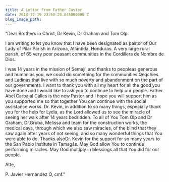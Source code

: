 ```yaml
---
title: A Letter From Father Javier
date: 2018-12-19 23:50:28.845000000 Z
blog_image_path: 
---
```


“Dear Brothers in Christ, Dr Kevin, Dr Graham and Tom Olp.

I am writing to let you know that I have been designated as pastor of Our Lady of Pilar Parish in Arizona, Atl&aacute;ntida, Honduras. A very large rural parish, of 65 very poor peasant communities in the Cordillera de Nombre de Dios.

I was 14 years in the mission of Semaj&iacute;, and thanks to peopleas generous and human as you, we could do something for the communities Qeqchies and Ladinas that live with so much poverty and abandonment on the part of our governments. I want to thank you with all my heart for all the good you have done and I would like to ask you to continue to help our people. Father Abel Carbajal Calles is the new Pastor and I hope you will support him as you supported me so that together You can continue with the social assistance works. Dr. Kevin, in addition to so many things, especially thank you for the help for Lydia, as the Lord allowed us to see the miracle of seeing her walk after 14 years bedridden. To all of You Tom Olp and Dr Graham, Dr.Gruba, Melissa and team for the construction works, the medical days, through which we also saw miracles, of the blind that they saw again after years of not seeing, and so many wonderful things that You were able to do. Thanks alsoDr. Kevin for the support for so many years to the San Pablo Institute in Tamag&aacute;s. May God allow You to continue performing miracles. May God multiply in blessings all that You did for our people.

Atte,

P. Javier Hern&aacute;ndez Q, cmf.”